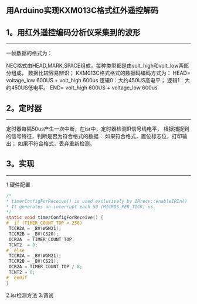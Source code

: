 用Arduino实现KXM013C格式红外遥控解码
--------------------------------
1。用红外遥控编码分析仪采集到的波形
-------------------------------
------------------------------
一帧数据的格式为：

NEC格式由HEAD,MARK,SPACE组成，每种类型都是由volt_high和volt_low两部分组成，
     数据比较容易辨识；
KXM013C格式格式的数据码编码方式为：
   HEAD= voltage_low 600US + volt_high 600us 
   逻辑0：大约450US高电平；
   逻辑1：大约450US低电平。
   END= volt_high  600US + voltage_low 600us

2。定时器
---------
---------
定时器每隔50us产生一次中断，在isr中，定时器检测IR信号线电平，
根据捕捉到的信号特征，判断是否为符合格式的数据：
如果符合格式，置位标志位，打印输出；
如果不符合格式，丢弃重新检测。

3。实现
-------
-------
   1.硬件配置
   ```c
  /*
 * timerConfigForReceive() is used exclusively by IRrecv::enableIRIn()
 * It generates an interrupt each 50 (MICROS_PER_TICK) us.
 */
static void timerConfigForReceive() {
#  if (TIMER_COUNT_TOP < 256)
    TCCR2A = _BV(WGM21);
    TCCR2B = _BV(CS20);
    OCR2A  = TIMER_COUNT_TOP;
    TCNT2  = 0;
#  else
    TCCR2A = _BV(WGM21);
    TCCR2B = _BV(CS21);
    OCR2A = TIMER_COUNT_TOP / 8;
    TCNT2 = 0;
#  endif
}
```
   2.isr检测方法
   3.调试






